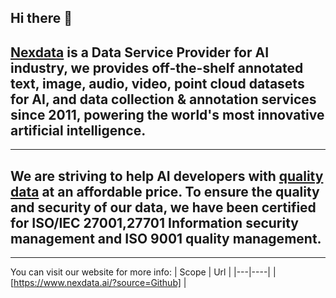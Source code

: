 ## Hi there 👋

## [Nexdata](https://www.nexdata.ai/?source=Github) is a **Data Service Provider** for AI industry, we provides off-the-shelf annotated text, image, audio, video, point cloud datasets for AI, and data collection & annotation services since 2011, powering the world's most innovative artificial intelligence.

------

## We are striving to help AI developers with [quality data](https://www.nexdata.ai/datasets?source=Github) at an affordable price. To ensure the quality and security of our data, we have been certified for ISO/IEC 27001,27701 Information security management and ISO 9001 quality management.

------

You can visit our website for more info: 
| Scope | Url | 
|---|----|
| [https://www.nexdata.ai/?source=Github] |

